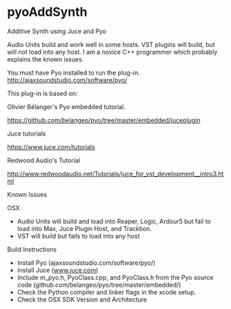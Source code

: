 # pyoAddSynth
Additive Synth using Juce and Pyo


Audio Units build and work well in some hosts. VST plugins will build, but will not load into any host. I am a novice C++ programmer which probably explains the known issues.

You must have Pyo installed to run the plug-in. http://ajaxsoundstudio.com/software/pyo/

This plug-in is based on:

Olivier Bélanger's Pyo embedded tutorial.

https://github.com/belangeo/pyo/tree/master/embedded/juceplugin

Juce tutorials

https://www.juce.com/tutorials

Redwood Audio's Tutorial

http://www.redwoodaudio.net/Tutorials/juce_for_vst_development__intro3.html

Known Issues

OSX

- Audio Units will build and load into Reaper, Logic, Ardour5 but fail to load into Max, Juce Plugin Host, and Tracktion.
- VST will build but fails to load into any host

Build Instructions
- Install Pyo (ajaxsoundstudio.com/software/pyo/)
- Install Juce (www.juce.com)
- Include m_pyo.h, PyoClass.cpp, and PyoClass.h from the Pyo source code (github.com/belangeo/pyo/tree/master/embedded/)
- Check the Python compiler and linker flags in the xcode setup.
- Check the OSX SDK Version and Architecture
